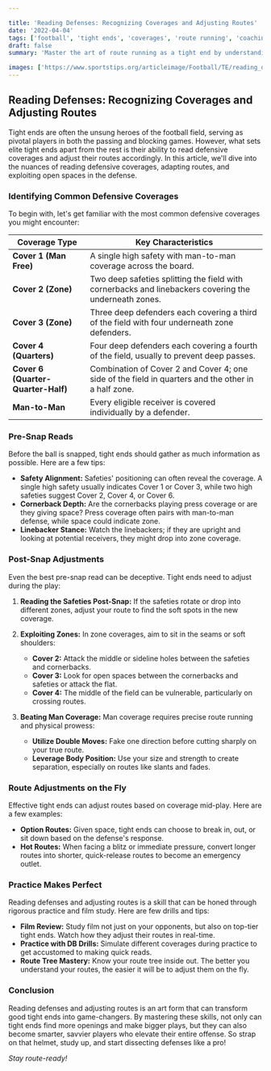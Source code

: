 ```yaml
---

title: 'Reading Defenses: Recognizing Coverages and Adjusting Routes'
date: '2022-04-04'
tags: ['football', 'tight ends', 'coverages', 'route running', 'coaching', 'playmaking', 'offense strategies', 'defense recognition', 'football fundamentals']
draft: false
summary: 'Master the art of route running as a tight end by understanding how to read defensive coverages and adjust your routes for maximum effectiveness.'

images: ['https://www.sportstips.org/articleimage/Football/TE/reading_defenses_recognizing_coverages_and_adjusting_routes.webp']
---
```


## Reading Defenses: Recognizing Coverages and Adjusting Routes

Tight ends are often the unsung heroes of the football field, serving as pivotal players in both the passing and blocking games. However, what sets elite tight ends apart from the rest is their ability to read defensive coverages and adjust their routes accordingly. In this article, we'll dive into the nuances of reading defensive coverages, adapting routes, and exploiting open spaces in the defense.

### Identifying Common Defensive Coverages

To begin with, let's get familiar with the most common defensive coverages you might encounter:

| Coverage Type         | Key Characteristics |
|-----------------------|---------------------|
| **Cover 1 (Man Free)**| A single high safety with man-to-man coverage across the board. |
| **Cover 2 (Zone)**    | Two deep safeties splitting the field with cornerbacks and linebackers covering the underneath zones. |
| **Cover 3 (Zone)**    | Three deep defenders each covering a third of the field with four underneath zone defenders. |
| **Cover 4 (Quarters)**| Four deep defenders each covering a fourth of the field, usually to prevent deep passes.|
| **Cover 6 (Quarter-Quarter-Half)**| Combination of Cover 2 and Cover 4; one side of the field in quarters and the other in a half zone.|
| **Man-to-Man**        | Every eligible receiver is covered individually by a defender. |

### Pre-Snap Reads

Before the ball is snapped, tight ends should gather as much information as possible. Here are a few tips:

- **Safety Alignment:** Safeties' positioning can often reveal the coverage. A single high safety usually indicates Cover 1 or Cover 3, while two high safeties suggest Cover 2, Cover 4, or Cover 6.
- **Cornerback Depth:** Are the cornerbacks playing press coverage or are they giving space? Press coverage often pairs with man-to-man defense, while space could indicate zone.
- **Linebacker Stance:** Watch the linebackers; if they are upright and looking at potential receivers, they might drop into zone coverage.

### Post-Snap Adjustments

Even the best pre-snap read can be deceptive. Tight ends need to adjust during the play:

1. **Reading the Safeties Post-Snap:** If the safeties rotate or drop into different zones, adjust your route to find the soft spots in the new coverage.
   
2. **Exploiting Zones:** In zone coverages, aim to sit in the seams or soft shoulders:
    - **Cover 2:** Attack the middle or sideline holes between the safeties and cornerbacks.
    - **Cover 3:** Look for open spaces between the cornerbacks and safeties or attack the flat.
    - **Cover 4:** The middle of the field can be vulnerable, particularly on crossing routes.

3. **Beating Man Coverage:** Man coverage requires precise route running and physical prowess:
    - **Utilize Double Moves:** Fake one direction before cutting sharply on your true route.
    - **Leverage Body Position:** Use your size and strength to create separation, especially on routes like slants and fades.

### Route Adjustments on the Fly

Effective tight ends can adjust routes based on coverage mid-play. Here are a few examples:

- **Option Routes:** Given space, tight ends can choose to break in, out, or sit down based on the defense's response.
- **Hot Routes:** When facing a blitz or immediate pressure, convert longer routes into shorter, quick-release routes to become an emergency outlet.

### Practice Makes Perfect

Reading defenses and adjusting routes is a skill that can be honed through rigorous practice and film study. Here are few drills and tips:

- **Film Review:** Study film not just on your opponents, but also on top-tier tight ends. Watch how they adjust their routes in real-time.
- **Practice with DB Drills:** Simulate different coverages during practice to get accustomed to making quick reads.
- **Route Tree Mastery:** Know your route tree inside out. The better you understand your routes, the easier it will be to adjust them on the fly.

### Conclusion

Reading defenses and adjusting routes is an art form that can transform good tight ends into game-changers. By mastering these skills, not only can tight ends find more openings and make bigger plays, but they can also become smarter, savvier players who elevate their entire offense. So strap on that helmet, study up, and start dissecting defenses like a pro!

*Stay route-ready!*
```